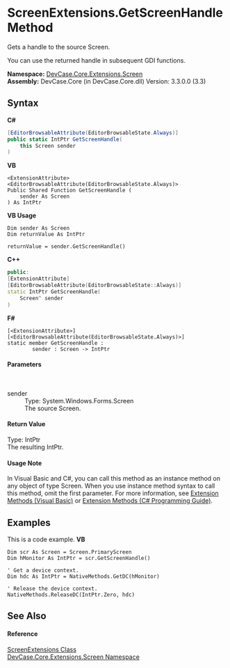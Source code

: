 # ScreenExtensions.GetScreenHandle Method 
 

Gets a handle to the source Screen. 

 You can use the returned handle in subsequent GDI functions.

**Namespace:**&nbsp;<a href="N_DevCase_Core_Extensions_Screen">DevCase.Core.Extensions.Screen</a><br />**Assembly:**&nbsp;DevCase.Core (in DevCase.Core.dll) Version: 3.3.0.0 (3.3)

## Syntax

**C#**<br />
``` C#
[EditorBrowsableAttribute(EditorBrowsableState.Always)]
public static IntPtr GetScreenHandle(
	this Screen sender
)
```

**VB**<br />
``` VB
<ExtensionAttribute>
<EditorBrowsableAttribute(EditorBrowsableState.Always)>
Public Shared Function GetScreenHandle ( 
	sender As Screen
) As IntPtr
```

**VB Usage**<br />
``` VB Usage
Dim sender As Screen
Dim returnValue As IntPtr

returnValue = sender.GetScreenHandle()
```

**C++**<br />
``` C++
public:
[ExtensionAttribute]
[EditorBrowsableAttribute(EditorBrowsableState::Always)]
static IntPtr GetScreenHandle(
	Screen^ sender
)
```

**F#**<br />
``` F#
[<ExtensionAttribute>]
[<EditorBrowsableAttribute(EditorBrowsableState.Always)>]
static member GetScreenHandle : 
        sender : Screen -> IntPtr 

```


#### Parameters
&nbsp;<dl><dt>sender</dt><dd>Type: System.Windows.Forms.Screen<br />The source Screen.</dd></dl>

#### Return Value
Type: IntPtr<br />The resulting IntPtr.

#### Usage Note
In Visual Basic and C#, you can call this method as an instance method on any object of type Screen. When you use instance method syntax to call this method, omit the first parameter. For more information, see <a href="https://docs.microsoft.com/dotnet/visual-basic/programming-guide/language-features/procedures/extension-methods">Extension Methods (Visual Basic)</a> or <a href="https://docs.microsoft.com/dotnet/csharp/programming-guide/classes-and-structs/extension-methods">Extension Methods (C# Programming Guide)</a>.

## Examples
This is a code example. 
**VB**<br />
``` VB
Dim scr As Screen = Screen.PrimaryScreen
Dim hMonitor As IntPtr = scr.GetScreenHandle()

' Get a device context.
Dim hdc As IntPtr = NativeMethods.GetDC(hMonitor)

' Release the device context.
NativeMethods.ReleaseDC(IntPtr.Zero, hdc)
```


## See Also


#### Reference
<a href="T_DevCase_Core_Extensions_Screen_ScreenExtensions">ScreenExtensions Class</a><br /><a href="N_DevCase_Core_Extensions_Screen">DevCase.Core.Extensions.Screen Namespace</a><br />